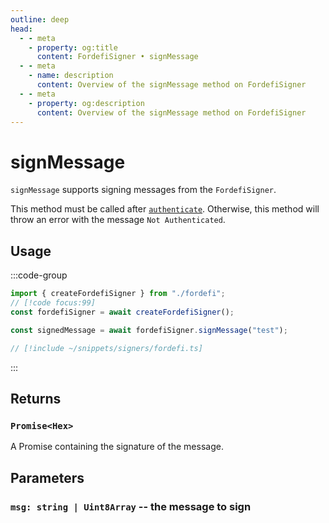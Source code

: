 ```yaml
---
outline: deep
head:
  - - meta
    - property: og:title
      content: FordefiSigner • signMessage
  - - meta
    - name: description
      content: Overview of the signMessage method on FordefiSigner
  - - meta
    - property: og:description
      content: Overview of the signMessage method on FordefiSigner
---
```


# signMessage

`signMessage` supports signing messages from the `FordefiSigner`.

This method must be called after [`authenticate`](/packages/aa-signers/fordefi/authenticate). Otherwise, this method will throw an error with the message `Not Authenticated`.

## Usage

:::code-group

```ts [example.ts]
import { createFordefiSigner } from "./fordefi";
// [!code focus:99]
const fordefiSigner = await createFordefiSigner();

const signedMessage = await fordefiSigner.signMessage("test");
```

```ts [fordefi.ts]
// [!include ~/snippets/signers/fordefi.ts]
```

:::

## Returns

### `Promise<Hex>`

A Promise containing the signature of the message.

## Parameters

### `msg: string | Uint8Array` -- the message to sign
